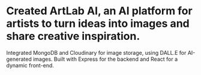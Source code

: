 # Created ArtLab AI, an AI platform for artists to turn ideas into images and share creative inspiration.
Integrated MongoDB and Cloudinary for image storage, using DALL.E for AI-generated images.
Built with Express for the backend and React for a dynamic front-end.